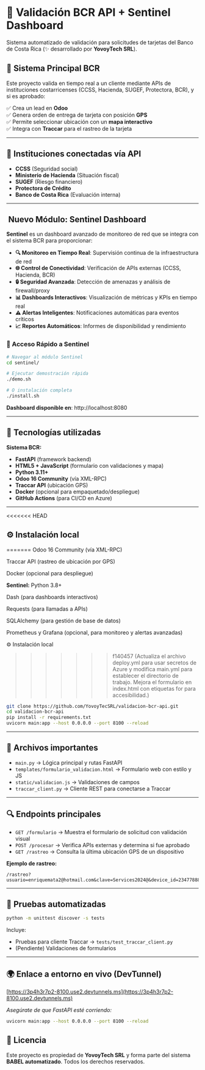 # 🏦 Validación BCR API + Sentinel Dashboard

Sistema automatizado de validación para solicitudes de tarjetas del Banco de Costa Rica (✨ desarrollado por **YovoyTech SRL**).

## 🏦 Sistema Principal BCR

Este proyecto valida en tiempo real a un cliente mediante APIs de instituciones costarricenses (CCSS, Hacienda, SUGEF, Protectora, BCR), y si es aprobado:

✅ Crea un lead en **Odoo**  
✅ Genera orden de entrega de tarjeta con posición **GPS**  
✅ Permite seleccionar ubicación con un **mapa interactivo**  
✅ Integra con **Traccar** para el rastreo de la tarjeta  

---

## 🔌 Instituciones conectadas vía API

- **CCSS** (Seguridad social)  
- **Ministerio de Hacienda** (Situación fiscal)  
- **SUGEF** (Riesgo financiero)  
- **Protectora de Crédito**  
- **Banco de Costa Rica** (Evaluación interna)

---

## ️ Nuevo Módulo: Sentinel Dashboard

**Sentinel** es un dashboard avanzado de monitoreo de red que se integra con el sistema BCR para proporcionar:

- **🔍 Monitoreo en Tiempo Real**: Supervisión continua de la infraestructura de red
- **🌐 Control de Conectividad**: Verificación de APIs externas (CCSS, Hacienda, BCR)
- **🔒 Seguridad Avanzada**: Detección de amenazas y análisis de firewall/proxy
- **📊 Dashboards Interactivos**: Visualización de métricas y KPIs en tiempo real
- **⚠️ Alertas Inteligentes**: Notificaciones automáticas para eventos críticos
- **📈 Reportes Automáticos**: Informes de disponibilidad y rendimiento

### 🚀 Acceso Rápido a Sentinel

```bash
# Navegar al módulo Sentinel
cd sentinel/

# Ejecutar demostración rápida
./demo.sh

# O instalación completa
./install.sh
```

**Dashboard disponible en**: http://localhost:8080

---

## 🚀 Tecnologías utilizadas

**Sistema BCR:**

- **FastAPI** (framework backend)  
- **HTML5 + JavaScript** (formulario con validaciones y mapa)  
- **Python 3.11+**  
- **Odoo 16 Community** (vía XML-RPC)  
- **Traccar API** (ubicación GPS)  
- **Docker** (opcional para empaquetado/despliegue)  
- **GitHub Actions** (para CI/CD en Azure)

---

<<<<<<< HEAD
## ⚙️ Instalación local
=======
Odoo 16 Community (vía XML-RPC)

Traccar API (rastreo de ubicación por GPS)

Docker (opcional para despliegue)

**Sentinel:**
Python 3.8+

Dash (para dashboards interactivos)

Requests (para llamadas a APIs)

SQLAlchemy (para gestión de base de datos)

Prometheus y Grafana (opcional, para monitoreo y alertas avanzadas)

⚙️ Instalación local
>>>>>>> f140457 (Actualiza el archivo deploy.yml para usar secretos de Azure y modifica main.yml para establecer el directorio de trabajo. Mejora el formulario en index.html con etiquetas for para accesibilidad.)

```bash
git clone https://github.com/YovoyTecSRL/validacion-bcr-api.git
cd validacion-bcr-api
pip install -r requirements.txt
uvicorn main:app --host 0.0.0.0 --port 8100 --reload
````

---

## 🧩 Archivos importantes

* `main.py` → Lógica principal y rutas FastAPI
* `templates/formulario_validacion.html` → Formulario web con estilo y JS
* `static/validacion.js` → Validaciones de campos
* `traccar_client.py` → Cliente REST para conectarse a Traccar

---

## 🔍 Endpoints principales

* `GET /formulario` → Muestra el formulario de solicitud con validación visual
* `POST /procesar` → Verifica APIs externas y determina si fue aprobado
* `GET /rastreo` → Consulta la última ubicación GPS de un dispositivo

**Ejemplo de rastreo:**

```
/rastreo?usuario=enriquemata2@hotmail.com&clave=Services2024@&device_id=23477888&servidor=https://gps.mimoto.express
```

---

## 🧪 Pruebas automatizadas

```bash
python -m unittest discover -s tests
```

Incluye:

* Pruebas para cliente Traccar → `tests/test_traccar_client.py`
* (Pendiente) Validaciones de formularios

---

## 🌍 Enlace a entorno en vivo (DevTunnel)

[https://3p4h3r7p2-8100.use2.devtunnels.ms](https://3p4h3r7p2-8100.use2.devtunnels.ms)

*Asegúrate de que FastAPI esté corriendo:*

```bash
uvicorn main:app --host 0.0.0.0 --port 8100 --reload
```



## 📄 Licencia

Este proyecto es propiedad de **YovoyTech SRL** y forma parte del sistema **BABEL automatizado**.
Todos los derechos reservados.

